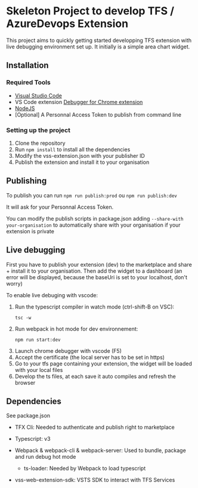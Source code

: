 # Skeleton Project to develop TFS / AzureDevops Extension

This project aims to quickly getting started developping TFS extension with live debugging environment set up. It initially is a simple area chart widget. 

## Installation

### Required Tools

- [Visual Studio Code](https://code.visualstudio.com/)
- VS Code extension [Debugger for Chrome extension](https://marketplace.visualstudio.com/items?itemName=msjsdiag.debugger-for-chrome) 
- [NodeJS](https://nodejs.org)
- [Optional] A Personnal Access Token to publish from command line

### Setting up the project

1. Clone the repository
2. Run `npm install` to install all the dependencies
3. Modify the vss-extension.json with your publisher ID
4. Publish the extension and install it to your organisation

## Publishing

To publish you can run `npm run publish:prod` ou `npm run publish:dev`

It will ask for your Personnal Access Token. 

You can modify the publish scripts in package.json adding `--share-with your-organisation` to automatically share with your organisation if your extension is private


## Live debugging

First you have to publish your extension (dev) to the marketplace and share + install it to your organisation. Then add the widget to a dashboard (an error will be displayed, because the baseUri is set to your localhost, don't worry)

To enable live debuging with vscode:

1. Run the typescript compiler in watch mode (ctrl-shift-B on VSC): 
   ```
   tsc -w
   ```
2. Run webpack in hot mode for dev environnement: 
   ```
   npm run start:dev
   ```
3. Launch chrome debugger with vscode (F5)
4. Accept the certificate (the local server has to be set in https)
5. Go to your tfs page containing your extension, the widget will be loaded with your local files
6. Develop the ts files, at each save it auto compiles and refresh the browser


## Dependencies

See package.json

 - TFX Cli: Needed to authenticate and publish right to marketplace
 - Typescript: v3
 - Webpack & webpack-cli & webpack-server: Used to bundle, package and run debug hot mode
    - ts-loader: Needed by Webpack to load typescript
 
 - vss-web-extension-sdk: VSTS SDK to interact with TFS Services 
